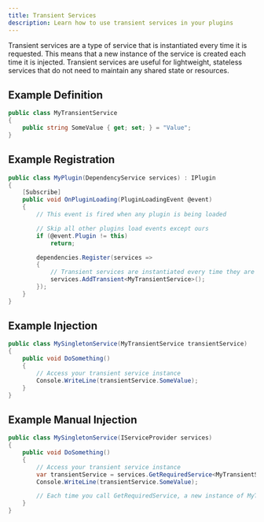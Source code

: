 ```yaml
---
title: Transient Services
description: Learn how to use transient services in your plugins
---
```


Transient services are a type of service that is instantiated every time it is requested.
This means that a new instance of the service is created each time it is injected.
Transient services are useful for lightweight, stateless services that do not need to maintain any shared state or resources.

## Example Definition
```csharp
public class MyTransientService
{
    public string SomeValue { get; set; } = "Value";
}
```

## Example Registration
```csharp
public class MyPlugin(DependencyService services) : IPlugin
{
    [Subscribe]
    public void OnPluginLoading(PluginLoadingEvent @event)
    {
        // This event is fired when any plugin is being loaded

        // Skip all other plugins load events except ours
        if (@event.Plugin != this)
            return;

        dependencies.Register(services =>
        {
            // Transient services are instantiated every time they are requested
            services.AddTransient<MyTransientService>();
        });
    }
}
```

## Example Injection
```csharp
public class MySingletonService(MyTransientService transientService)
{
    public void DoSomething()
    {
        // Access your transient service instance
        Console.WriteLine(transientService.SomeValue);
    }
}
```

## Example Manual Injection
```csharp
public class MySingletonService(IServiceProvider services)
{
    public void DoSomething()
    {
        // Access your transient service instance
        var transientService = services.GetRequiredService<MyTransientService>();
        Console.WriteLine(transientService.SomeValue);

        // Each time you call GetRequiredService, a new instance of MyTransientService is created
    }
}
```
